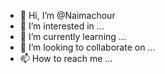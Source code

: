 - 👋 Hi, I’m @Naimachour
- 👀 I’m interested in ...
- 🌱 I’m currently learning ...
- 💞️ I’m looking to collaborate on ...
- 📫 How to reach me ...

<!---
Naimachour/Naimachour is a ✨ special ✨ repository because its `README.md` (this file) appears on your GitHub profile.
You can click the Preview link to take a look at your changes.
--->
